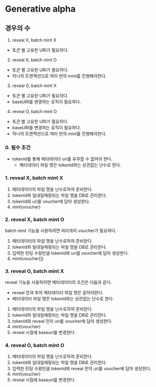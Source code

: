 # Generative alpha

## 경우의 수
1. reveal X, batch mint X
  - 토큰 별 고유한 URI가 필요하다.
2. reveal X, batch mint O
  - 토큰 별 고유한 URI가 필요하다.
  - 하나의 트랜잭션으로 여러 번의 mint를 진행해야한다.
3. reveal O, batch mint X
  - 토큰 별 고유한 URI가 필요하다.
  - baseURI를 변경하는 로직이 필요하다.
4. reveal O, batch mint O
  - 토큰 별 고유한 URI가 필요하다.
  - baseURI를 변경하는 로직이 필요하다.
  - 하나의 트랜잭션으로 여러 번의 mint를 진행해야한다.

### 0. 필수 조건
- tokenId를 통해 메타데이터 uri를 유추할 수 없어야 한다.
  - 메타데이터 파일 명은 tokenId와는 상관없는 난수로 한다.

### 1. reveal X, batch mint X
1. 메타데이터의 파일 명을 난수로하여 준비한다.
2. tokenId와 일대일매핑되는 파일 명을 DB로 관리한다.
3. tokenId와 uri를 voucher에 담아 생성한다.
4. mint(voucher)

### 2. reveal X, batch mint O
batch mint 기능을 사용하려면 여러개의 voucher가 필요하다.
1. 메타데이터의 파일 명을 난수로하여 준비한다.
2. tokenId와 일대일매핑되는 파일 명을 DB로 관리한다.
3. 입력한 민팅 수량만큼 tokenId와 uri를 voucher에 담아 생성한다.
4. mint(voucher[])

### 3. reveal O, batch mint X
reveal 기능을 사용하려면 메타데이터의 조건은 다음과 같다.
- reveal 전과 후의 메타데이터 파일 명은 같아야한다.
- 메타데이터 파일 명은 tokenId와는 상관없는 난수로 한다.
1. 메타데이터의 파일 명을 난수로하여 준비한다.
2. tokenId와 일대일매핑되는 파일 명을 DB로 관리한다.
3. tokenId와 reveal 전의 uri를 voucher에 담아 생성한다.
4. mint(voucher)
5. reveal 시점에 baseuri를 변경한다.

### 4. reveal O, batch mint O
1. 메타데이터의 파일 명을 난수로하여 준비한다.
2. tokenId와 일대일매핑되는 파일 명을 DB로 관리한다.
3. 입력한 민팅 수량만큼 tokenId와 reveal 전의 uri를 voucher에 담아 생성한다.
4. mint(voucher)
5. reveal 시점에 baseuri를 변경한다.